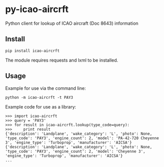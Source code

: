 py-icao-aircrft
===============

Python client for lookup of ICAO aircraft (Doc 8643) information

## Install

    pip install icao-aircrft

The module requires requests and lxml to be installed.

## Usage

Example for use via the command line:

    python -m icao-aircrft -t PAY3

Example code for use as a library:

    >>> import icao-aircrft
    >>> query = 'PAY3'
    >>> for result in icao-aircrft.lookup(type_code=query):
    >>>     print result
    {'description': 'Landplane', 'wake_category': 'L', 'photo': None, 'type_code': 'PAY3', 'engine_count': 2, 'model': 'PA-42-720 Cheyenne 3', 'engine_type': 'Turboprop', 'manufacturer': 'AICSA'}
	{'description': 'Landplane', 'wake_category': 'L', 'photo': None, 'type_code': 'PAY3', 'engine_count': 2, 'model': 'Cheyenne 3', 'engine_type': 'Turboprop', 'manufacturer': 'AICSA'}
	...

